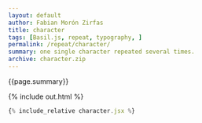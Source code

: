 ```yaml
---
layout: default
author: Fabian Morón Zirfas
title: character
tags: [Basil.js, repeat, typography, ]
permalink: /repeat/character/
summary: one single character repeated several times.  
archive: character.zip
---
```


<div class="hero">{{page.summary}}</div>


<!-- more -->

{% include out.html %}

```js
{% include_relative character.jsx %}
```



